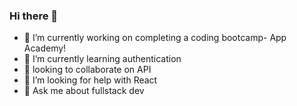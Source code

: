### Hi there 👋

- 🔭 I’m currently working on completing a coding bootcamp- App Academy!
- 🌱 I’m currently learning authentication
- 👯 looking to collaborate on API
- 🤔 I’m looking for help with React
- 💬 Ask me about fullstack dev
<!--
**Keipara/Keipara** is a ✨ _special_ ✨ repository because its `README.md` (this file) appears on your GitHub profile.

Here are some ideas to get you started:

- 🔭 I’m currently working on ...
- 🌱 I’m currently learning ...
- 👯 I’m looking to collaborate on ...
- 🤔 I’m looking for help with ...
- 💬 Ask me about ...
- 📫 How to reach me: ...
- 😄 Pronouns: ...
- ⚡ Fun fact: ...
-->
